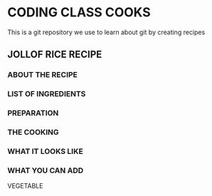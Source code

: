 # CODING CLASS COOKS

This is a git repository we use to learn about git by creating recipes

## JOLLOF RICE RECIPE

### ABOUT THE RECIPE

### LIST OF INGREDIENTS

### PREPARATION

### THE COOKING

### WHAT IT LOOKS LIKE

### WHAT YOU CAN ADD
VEGETABLE